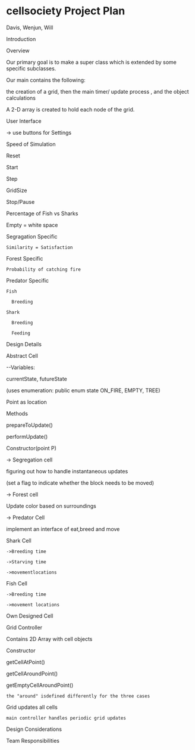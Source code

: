 cellsociety Project Plan
===========

Davis, Wenjun, Will


Introduction



Overview

Our primary goal is to make a super class which is extended by some specific subclasses.

Our main contains the following:

the creation of a grid, then the main timer/ update process , and the object calculations

A 2-D array is created to hold each node of the grid.






User Interface

-> use buttons for Settings
  
  Speed of Simulation
  
  Reset
  
  Start
  
  Step
  
  GridSize
  
  Stop/Pause
  
  Percentage of Fish vs Sharks
  
  Empty = white space
  
  Segragation Specific
  
    Similarity = Satisfaction
  
  Forest Specific
  
    Probability of catching fire
  
  Predator Specific
  
    Fish
  
      Breeding
  
    Shark 
  
      Breeding
  
      Feeding


  



Design Details 

Abstract Cell

--Variables: 

  currentState, futureState
  
  (uses enumeration: public enum state ON_FIRE, EMPTY, TREE)
  
  Point as location
  
  Methods
  
  prepareToUpdate()
  
  performUpdate()

  Constructor(point P)
  
  -> Segregation cell
  
  figuring out how to handle instantaneous updates
  
  (set a flag to indicate whether the block needs to be moved)
  
  -> Forest cell

  Update color based on surroundings
  
  -> Predator Cell
  
  implement an interface of eat,breed and move
  
  Shark Cell
  
    ->Breeding time
    
    ->Starving time
    
    ->movementlocations
    
  Fish Cell
  
    ->Breeding time
    
    ->movement locations
  
  Own Designed Cell
  
  
  
Grid Controller

  Contains 2D Array with cell objects
  
  Constructor 
  
  getCellAtPoint()
  
  getCellAroundPoint()
  
  getEmptyCellAroundPoint()
  
    the "around" isdefined differently for the three cases
  
  Grid updates all cells
  
    main controller handles periodic grid updates
    
    
    
    
  
  
  
  
  
Design Considerations 



Team Responsibilities

